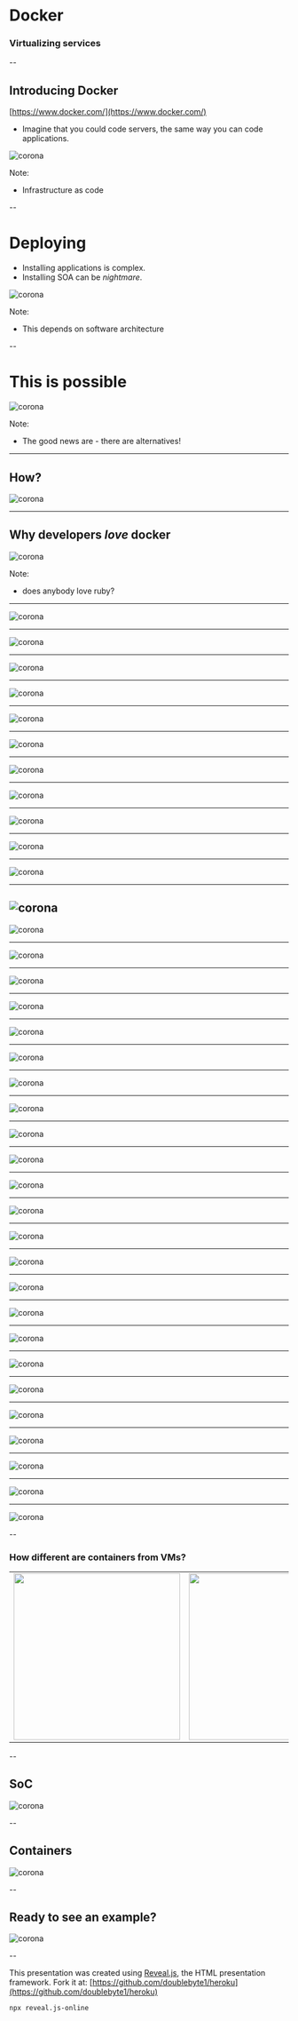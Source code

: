 # Docker

### Virtualizing services


--

## Introducing Docker

[https://www.docker.com/](https://www.docker.com/)

- Imagine that you could code servers, the same way you can code applications.

![corona](/images/linux-container.png)<!-- .element  width="30%" -->


Note:
- Infrastructure as code

--
# Deploying 

- Installing applications is complex.
- Installing SOA can be *nightmare*.

![corona](/images/virtualization_before.jpg)<!-- .element  width="50%" -->

Note:
- This depends on software architecture

--
# This is possible

![corona](/images/push.jpg)

Note:
- The good news are - there are alternatives!

---
## How?

![corona](/images/shipping.jpg)<!-- .element  width="70%" -->


---
## Why developers *love* docker

![corona](/images/love.png)<!-- .element  width="70%" -->


Note:
- does anybody love ruby?
 
---

![corona](/images/slide_002.png)

---

![corona](/images/slide_003.png)

---

![corona](/images/slide_004.png)

---

![corona](/images/slide_005.png)

---

![corona](/images/slide_006.png)

---

![corona](/images/slide_007.png)

---

![corona](/images/slide_008.png)

---

![corona](/images/slide_009.png)

---

![corona](/images/slide_010.png)


---

![corona](/images/slide_011.png)

---

![corona](/images/slide_012.png)

---

![corona](/images/slide_013.png)
---

![corona](/images/slide_014.png)

---

![corona](/images/slide_015.png)

---

![corona](/images/slide_016.png)

---

![corona](/images/slide_017.png)

---

![corona](/images/slide_018.png)

---

![corona](/images/slide_019.png)

---

![corona](/images/slide_020.png)

---

![corona](/images/slide_021.png)

---

![corona](/images/slide_022.png)

---

![corona](/images/slide_023.png)

---

![corona](/images/slide_024.png)

---

![corona](/images/slide_025.png)


---

![corona](/images/slide_026.png)


---

![corona](/images/slide_027.png)

---

![corona](/images/slide_028.png)

---

![corona](/images/slide_029.png)

---

![corona](/images/slide_030.png)

---

![corona](/images/slide_031.png)

---

![corona](/images/slide_032.png)

---

![corona](/images/slide_033.png)

---

![corona](/images/slide_034.png)


---

![corona](/images/slide_035.png)


---

![corona](/images/slide_036.png)


---

![corona](/images/slide_037.png)


--
### How different are containers from VMs?

<table style="border-collapse: collapse; color:red; border: 0px yellow solid">
    <tr>
        <td><img src="/images/vm.png" height="300px" style="background:none; border:none; box-shadow:none;"></td> 
        <td><img src="/images/docker.png" height="300px" style="background:none; border:none; box-shadow:none;"></td>
    </tr>
</table>


--
## SoC

![corona](/images/soc.png)

--
## Containers
![corona](/images/cas.png)


--

## Ready to see an example?


![corona](/images/office_worker.jpg)


--

This presentation was created using [Reveal.js](https://revealjs.com/#/), the HTML presentation framework. Fork it at:
[https://github.com/doublebyte1/heroku](https://github.com/doublebyte1/heroku)

```
npx reveal.js-online
```

</small>



